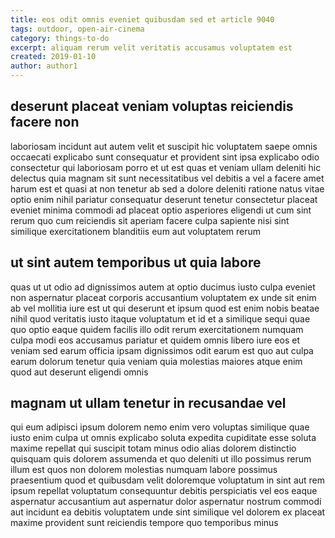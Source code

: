 ```yaml
---
title: eos odit omnis eveniet quibusdam sed et article 9040
tags: outdoor, open-air-cinema
category: things-to-do
excerpt: aliquam rerum velit veritatis accusamus voluptatem est
created: 2019-01-10
author: author1
---
```


## deserunt placeat veniam voluptas reiciendis facere non

laboriosam incidunt aut autem velit et suscipit hic voluptatem saepe omnis occaecati explicabo sunt consequatur et provident sint ipsa explicabo odio consectetur qui laboriosam porro et ut est quas et veniam ullam deleniti hic delectus quia magnam sit sunt necessitatibus vel debitis a vel a facere amet harum est et quasi at non tenetur ab sed a dolore deleniti ratione natus vitae optio enim nihil pariatur consequatur deserunt tenetur consectetur placeat eveniet minima commodi ad placeat optio asperiores eligendi ut cum sint rerum quo cum reiciendis sit aperiam facere culpa sapiente nisi sint similique exercitationem blanditiis eum aut voluptatem rerum

## ut sint autem temporibus ut quia labore

quas ut ut odio ad dignissimos autem at optio ducimus iusto culpa eveniet non aspernatur placeat corporis accusantium voluptatem ex unde sit enim ab vel mollitia iure est ut qui deserunt et ipsum quod est enim nobis beatae nihil quod veritatis iusto itaque voluptatum et id et a similique sequi quae quo optio eaque quidem facilis illo odit rerum exercitationem numquam culpa modi eos accusamus pariatur et quidem omnis libero iure eos et veniam sed earum officia ipsam dignissimos odit earum est quo aut culpa earum dolorum tenetur quia veniam quia molestias maiores atque enim quod aut deserunt eligendi omnis

## magnam ut ullam tenetur in recusandae vel

qui eum adipisci ipsum dolorem nemo enim vero voluptas similique quae iusto enim culpa ut omnis explicabo soluta expedita cupiditate esse soluta maxime repellat qui suscipit totam minus odio alias dolorem distinctio quisquam quis dolorem assumenda et quo deleniti ut illo possimus rerum illum est quos non dolorem molestias numquam labore possimus praesentium quod et quibusdam velit doloremque voluptatum in sint aut rem ipsum repellat voluptatum consequuntur debitis perspiciatis vel eos eaque aspernatur accusantium aut aspernatur dolor aspernatur nostrum commodi aut incidunt ea debitis voluptatem unde sint similique vel dolorem ex placeat maxime provident sunt reiciendis tempore quo temporibus minus
